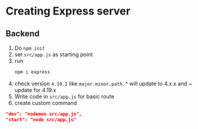 # Creating Express server

## Backend

1. Do `npm init`
2. set `src/app.js` as starting point
3. run
   ```bash
   npm i express
   ```
4. check version `4.19.2` like `major.minor.path`. ^ will update to 4.x.x and ~ update for 4.19.x
5. Write code in `src/app.js` for basic route
6. create custom command

```json
"dev": "nodemon src/app.js",
"start": "node src/app.js"
```
